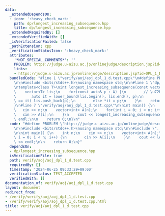 ```yaml
---
data:
  _extendedDependsOn:
  - icon: ':heavy_check_mark:'
    path: dp/longest_increasing_subsequence.hpp
    title: dp/longest_increasing_subsequence.hpp
  _extendedRequiredBy: []
  _extendedVerifiedWith: []
  _isVerificationFailed: false
  _pathExtension: cpp
  _verificationStatusIcon: ':heavy_check_mark:'
  attributes:
    '*NOT_SPECIAL_COMMENTS*': ''
    PROBLEM: https://judge.u-aizu.ac.jp/onlinejudge/description.jsp?id=DPL_1_D
    links:
    - https://judge.u-aizu.ac.jp/onlinejudge/description.jsp?id=DPL_1_D
  bundledCode: "#line 1 \"verify/aoj/aoj_dpl_1_d.test.cpp\"\n#define PROBLEM \"https://judge.u-aizu.ac.jp/onlinejudge/description.jsp?id=DPL_1_D\"\
    \n\n#include <bits/stdc++.h>\nusing namespace std;\n\n#line 1 \"dp/longest_increasing_subsequence.hpp\"\
    \ntemplate<class T>\nint longest_increasing_subsequence(const vector<T> &A) {\n\
    \    vector<T> lis;\n    for(const auto& p : A) {\n        // \u72ED\u7FA9\n \
    \       auto it = lower_bound(lis.begin(), lis.end(), p);\n        if(lis.end()\
    \ == it) lis.push_back(p);\n        else *it = p;\n    }\n    return lis.size();\n\
    }\n#line 7 \"verify/aoj/aoj_dpl_1_d.test.cpp\"\n\nint main() {\n    int n;\n \
    \   cin >> n;\n    vector<int> A(n);\n    for(int i = 0; i < n; i++) {\n     \
    \   cin >> A[i];\n    }\n    cout << longest_increasing_subsequence<int>(A) <<\
    \ endl;\n\n    return 0;\n}\n"
  code: "#define PROBLEM \"https://judge.u-aizu.ac.jp/onlinejudge/description.jsp?id=DPL_1_D\"\
    \n\n#include <bits/stdc++.h>\nusing namespace std;\n\n#include \"../../dp/longest_increasing_subsequence.hpp\"\
    \n\nint main() {\n    int n;\n    cin >> n;\n    vector<int> A(n);\n    for(int\
    \ i = 0; i < n; i++) {\n        cin >> A[i];\n    }\n    cout << longest_increasing_subsequence<int>(A)\
    \ << endl;\n\n    return 0;\n}"
  dependsOn:
  - dp/longest_increasing_subsequence.hpp
  isVerificationFile: true
  path: verify/aoj/aoj_dpl_1_d.test.cpp
  requiredBy: []
  timestamp: '2024-06-25 09:33:29+09:00'
  verificationStatus: TEST_ACCEPTED
  verifiedWith: []
documentation_of: verify/aoj/aoj_dpl_1_d.test.cpp
layout: document
redirect_from:
- /verify/verify/aoj/aoj_dpl_1_d.test.cpp
- /verify/verify/aoj/aoj_dpl_1_d.test.cpp.html
title: verify/aoj/aoj_dpl_1_d.test.cpp
---
```

